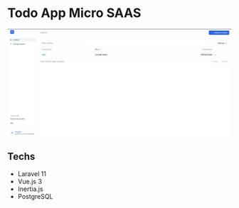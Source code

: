 # Todo App Micro SAAS

![App](./docs/todo-app.png)

## Techs

- Laravel 11
- Vue.js 3
- Inertia.js
- PostgreSQL
